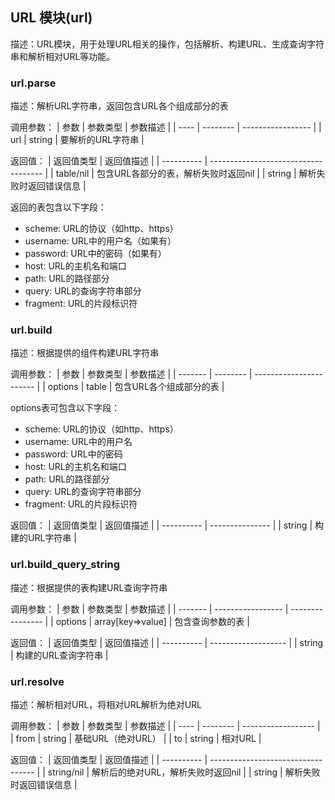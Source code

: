 ## URL 模块(url)

描述：URL模块，用于处理URL相关的操作，包括解析、构建URL、生成查询字符串和解析相对URL等功能。


### url.parse

描述：解析URL字符串，返回包含URL各个组成部分的表

调用参数：
| 参数 | 参数类型 | 参数描述          |
| ---- | -------- | ----------------- |
| url  | string   | 要解析的URL字符串 |

返回值：
| 返回值类型 | 返回值描述                           |
| ---------- | ------------------------------------ |
| table/nil  | 包含URL各部分的表，解析失败时返回nil |
| string     | 解析失败时返回错误信息               |

返回的表包含以下字段：
- scheme: URL的协议（如http、https）
- username: URL中的用户名（如果有）
- password: URL中的密码（如果有）
- host: URL的主机名和端口
- path: URL的路径部分
- query: URL的查询字符串部分
- fragment: URL的片段标识符



### url.build

描述：根据提供的组件构建URL字符串

调用参数：
| 参数    | 参数类型 | 参数描述                |
| ------- | -------- | ----------------------- |
| options | table    | 包含URL各个组成部分的表 |

options表可包含以下字段：
- scheme: URL的协议（如http、https）
- username: URL中的用户名
- password: URL中的密码
- host: URL的主机名和端口
- path: URL的路径部分
- query: URL的查询字符串部分
- fragment: URL的片段标识符

返回值：
| 返回值类型 | 返回值描述      |
| ---------- | --------------- |
| string     | 构建的URL字符串 |


### url.build_query_string

描述：根据提供的表构建URL查询字符串

调用参数：
| 参数    | 参数类型          | 参数描述         |
| ------- | ----------------- | ---------------- |
| options | array[key=>value] | 包含查询参数的表 |


返回值：
| 返回值类型 | 返回值描述          |
| ---------- | ------------------- |
| string     | 构建的URL查询字符串 |

### url.resolve

描述：解析相对URL，将相对URL解析为绝对URL

调用参数：
| 参数 | 参数类型 | 参数描述           |
| ---- | -------- | ------------------ |
| from | string   | 基础URL（绝对URL） |
| to   | string   | 相对URL            |

返回值：
| 返回值类型 | 返回值描述                         |
| ---------- | ---------------------------------- |
| string/nil | 解析后的绝对URL，解析失败时返回nil |
| string     | 解析失败时返回错误信息             |
